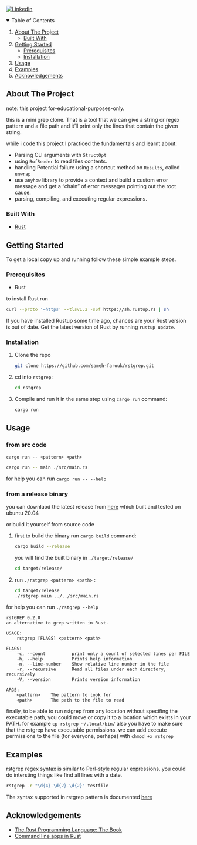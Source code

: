 
[![LinkedIn][linkedin-shield]][linkedin-url]


<!-- TABLE OF CONTENTS -->
<details open="open">
  <summary>Table of Contents</summary>
  <ol>
    <li>
      <a href="#about-the-project">About The Project</a>
      <ul>
        <li><a href="#built-with">Built With</a></li>
      </ul>
    </li>
    <li>
      <a href="#getting-started">Getting Started</a>
      <ul>
        <li><a href="#prerequisites">Prerequisites</a></li>
        <li><a href="#installation">Installation</a></li>
      </ul>
    </li>
    <li><a href="#usage">Usage</a></li>
    <li><a href="#examples">Examples</a></li>
    <li><a href="#acknowledgements">Acknowledgements</a></li>
  </ol>
</details>



<!-- ABOUT THE PROJECT -->
## About The Project
note: this project for-educational-purposes-only.

this is a mini grep clone. That is a tool that we can give a string or regex pattern and a file path and it’ll print only the lines that contain the given string.

while i code this project  I practiced the fundamentals and learnt about:
* Parsing CLI arguments with `StructOpt`
* using `BufReader` to read files contents.
* handling Potential failure using a shortcut method on `Results`, called `unwrap`
* use `anyhow` library to provide a context and build a custom error message and get a “chain” of error messages pointing out the root cause.
* parsing, compiling, and executing regular expressions.

### Built With

* [Rust](https://www.rust-lang.org/)


<!-- GETTING STARTED -->
## Getting Started

To get a local copy up and running follow these simple example steps.

### Prerequisites

* Rust

to install Rust run
  ```sh
  curl --proto '=https' --tlsv1.2 -sSf https://sh.rustup.rs | sh
  ```
If you have installed Rustup some time ago, chances are your Rust version is out of date. Get the latest version of Rust by running `rustup update`.

### Installation

1. Clone the repo
   ```sh
   git clone https://github.com/sameh-farouk/rstgrep.git
   ```
3. cd into `rstgrep`:
   ```sh
   cd rstgrep
   ```
4. Compile and run it in the same step using `cargo run` command:
   ```sh
   cargo run
   ```



<!-- USAGE -->
## Usage

### from src code

`cargo run -- <pattern> <path>`

   ```sh
   cargo run -- main ./src/main.rs
   ```

for help you can run
`cargo run -- --help`


### from a release binary

you can downlaod the latest release from [here](https://github.com/sameh-farouk/rstgrep/releases) which built and tested on ubuntu 20.04

or build it yourself from source code

1. first to build the binary run `cargo build` command:
   ```sh
   cargo build --release
   ```
   you will find the built binary in `./target/release/`
   ```sh
   cd target/release/
   ```

2. run `./rstgrep <pattern> <path>`
:
   ```sh
   cd target/release
   ./rstgrep main ../../src/main.rs
   ```

for help you can run
`./rstgrep --help`

```
rstGREP 0.2.0
an alternative to grep written in Rust.

USAGE:
    rstgrep [FLAGS] <pattern> <path>

FLAGS:
    -c, --count          print only a count of selected lines per FILE
    -h, --help           Prints help information
    -n, --line-number    Show relative line number in the file
    -r, --recursive      Read all files under each directory, recursively
    -V, --version        Prints version information

ARGS:
    <pattern>    The pattern to look for
    <path>       The path to the file to read
```

finally, to be able to run rstgrep from any location without specifing the executable path, you could move or copy it to a location which exists in your PATH.
for example ```cp rstgrep ~/.local/bin/```
also you have to make sure that the rstgrep have executable permissions.
we can add execute permissions to the file (for everyone, perhaps) with ```chmod +x rstgrep```

<!-- USAGE EXAMPLES -->
## Examples
rstgrep regex syntax is similar to Perl-style regular expressions. you could do intersting things like find all lines with a date.

```sh
rstgrep -r "\d{4}-\d{2}-\d{2}" testfile
```

The syntax supported in rstgrep pattern is documented [here](https://docs.rs/regex/1.5.4/regex/#syntax)

<!-- ACKNOWLEDGEMENTS -->
## Acknowledgements
* [The Rust Programming Language: The Book](https://doc.rust-lang.org/book/title-page.html)
* [Command line apps in Rust](https://rust-cli.github.io/book/index.html)
<!-- MARKDOWN LINKS & IMAGES -->
<!-- https://www.markdownguide.org/basic-syntax/#reference-style-links -->
[linkedin-shield]: https://img.shields.io/badge/-LinkedIn-black.svg?style=for-the-badge&logo=linkedin&colorB=555
[linkedin-url]: https://www.linkedin.com/in/sameh-farouk-software-developer/
